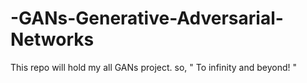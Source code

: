 # -GANs-Generative-Adversarial-Networks
This repo will hold my all GANs project. so, " To infinity and beyond! "
